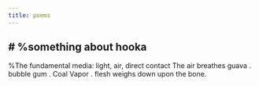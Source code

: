 ```yaml
---
title: poems
---
```


## # %something about hooka 
%The fundamental media: light, air, direct contact
                      The
         air breathes 
                             guava
            .         bubble       gum
            . 
Coal Vapor  .   flesh weighs
      down             upon    the bone.
##
